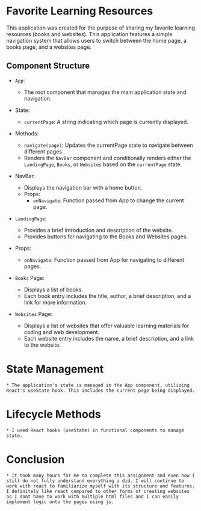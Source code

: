 # Favorite Learning Resources

This application was created for the purpose of sharing my favorite learning resources (books and websites). This application features a simple navigation system that allows users to switch between the home page, a books page, and a websites page.

## Component Structure
* `App`:
    - The root component that manages the main application state and navigation.

* State:
    * `currentPage`: A string indicating which page is currently displayed.

* Methods:
    * `navigate(page)`: Updates the currentPage state to navigate between different pages.
    * Renders the `NavBar` component and conditionally renders either the `LandingPage`, `Books`, or `Websites` based on the `currentPage` state.

* NavBar:
    * Displays the navigation bar with a home button.
    * Props:
        * `onNavigate`: Function passed from App to change the current page.

* `LandingPage`:
    * Provides a brief introduction and description of the website.
    * Provides buttons for navigating to the Books and Websites pages.

* Props:
    * `onNavigate`: Function passed from App for navigating to different pages.

* `Books` Page:
    * Displays a list of books.
    * Each book entry includes the title, author, a brief description, and a link for more information.

* `Websites` Page:
    * Displays a list of websites that offer valuable learning materials for coding and web development.
    * Each website entry includes the name, a brief description, and a link to the website.

# State Management
    * The application's state is managed in the App component, utilizing React's useState hook. This includes the current page being displayed.

# Lifecycle Methods

    * I used React hooks (useState) in functional components to manage state.

# Conclusion
    * It took many hours for me to complete this assignment and even now i still do not fully understand everything i did. I will continue to work with react to familiarize myself with its structure and features. I definitely like react compared to other forms of creating websites as I dont have to work with multiple html files and i can easily implement logic onto the pages using js. 

